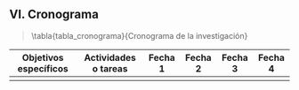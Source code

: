 ## VI. Cronograma

> \tabla{tabla_cronograma}{Cronograma de la investigación}

| Objetivos específicos     | Actividades o tareas      | Fecha 1   | Fecha 2   | Fecha 3   | Fecha 4
|---------------------      |--------------------       |:-------:  |:-------:  |:-------:  |:-------:
|                           |                           |           |           |           |
